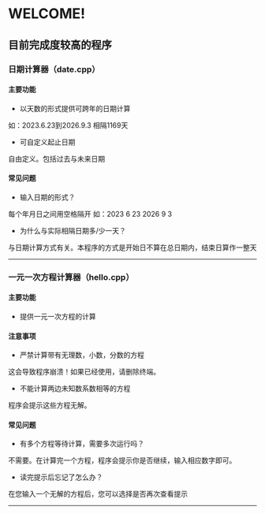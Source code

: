 # WELCOME!

## 目前完成度较高的程序

### 日期计算器（date.cpp）

#### 主要功能

+ 以天数的形式提供可跨年的日期计算

如：2023.6.23到2026.9.3 相隔1169天

+ 可自定义起止日期

自由定义。包括过去与未来日期

#### 常见问题

+ 输入日期的形式？

每个年月日之间用空格隔开 如：2023 6 23 2026 9 3

+ 为什么与实际相隔日期多/少一天？

与日期计算方式有关。本程序的方式是开始日不算在总日期内，结束日算作一整天

***

### 一元一次方程计算器（hello.cpp）

#### 主要功能

+ 提供一元一次方程的计算

#### 注意事项

+ 严禁计算带有无理数，小数，分数的方程

这会导致程序崩溃！如果已经使用，请删除终端。

+ 不能计算两边未知数系数相等的方程

程序会提示这些方程无解。

#### 常见问题

+ 有多个方程等待计算，需要多次运行吗？

不需要。在计算完一个方程，程序会提示你是否继续，输入相应数字即可。

+ 读完提示后忘记了怎么办？

在您输入一个无解的方程后，您可以选择是否再次查看提示

***
